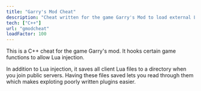 ```yaml
---
title: "Garry's Mod Cheat"
description: "Cheat written for the game Garry's Mod to load external Lua"
tech: ["C++"]
url: "gmodcheat"
loadFactor: 100
---
```


This is a C++ cheat for the game Garry's mod. It hooks certain game functions
to allow Lua injection.

In addition to Lua injection, it saves all client Lua files to a directory when
you join public servers. Having these files saved lets you read through them
which makes exploting poorly written plugins easier.
